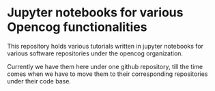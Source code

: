 # Jupyter notebooks for various Opencog functionalities

This repository holds various tutorials written in jupyter notebooks for various software repositories under the opencog organization. 

Currently we have them here under one github repository, till the time comes when we have to move them to their corresponding repositories under their code base. 
